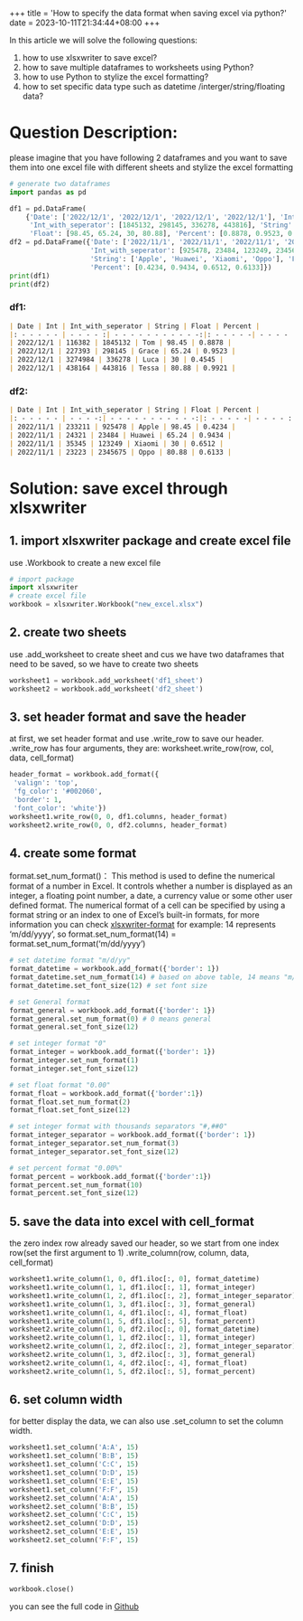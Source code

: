 +++
title = 'How to specify the data format when saving excel via python?'
date = 2023-10-11T21:34:44+08:00
+++

In this article we will solve the following questions:
1. how to use xlsxwriter to save excel?
2. how to save multiple dataframes to worksheets using Python?
3. how to use Python to stylize the excel formatting?
4. how to set specific data type such as datetime /interger/string/floating data?

# Question Description:
please imagine that you have following 2 dataframes and you want to save them into one excel file with different sheets and stylize the excel formatting


```python
# generate two dataframes 
import pandas as pd

df1 = pd.DataFrame(
    {'Date': ['2022/12/1', '2022/12/1', '2022/12/1', '2022/12/1'], 'Int': [116382, 227393, 3274984, 438164],
     'Int_with_seperator': [1845132, 298145, 336278, 443816], 'String': ['Tom', 'Grace', 'Luca', 'Tessa'],
     'Float': [98.45, 65.24, 30, 80.88], 'Percent': [0.8878, 0.9523, 0.4545, 0.9921]})
df2 = pd.DataFrame({'Date': ['2022/11/1', '2022/11/1', '2022/11/1', '2022/11/1'], 'Int': [233211, 24321, 35345, 23223],
                    'Int_with_seperator': [925478, 23484, 123249, 2345675],
                    'String': ['Apple', 'Huawei', 'Xiaomi', 'Oppo'], 'Float': [98.45, 65.24, 30, 80.88],
                    'Percent': [0.4234, 0.9434, 0.6512, 0.6133]})
print(df1)
print(df2)
```

### df1:
```markdown
| Date | Int | Int_with_seperator | String | Float | Percent |
|: - - - - - | - - - - :| - - - - - - - - - - -:|: - - - - -| - - - - :| - - - - - :|
| 2022/12/1 | 116382 | 1845132 | Tom | 98.45 | 0.8878 |
| 2022/12/1 | 227393 | 298145 | Grace | 65.24 | 0.9523 |
| 2022/12/1 | 3274984 | 336278 | Luca | 30 | 0.4545 |
| 2022/12/1 | 438164 | 443816 | Tessa | 80.88 | 0.9921 |
```

### df2:
```markdown
| Date | Int | Int_with_seperator | String | Float | Percent |
|: - - - - - | - - - -:| - - - - - - - - - - -:|: - - - - -| - - - - :| - - - - - :|
| 2022/11/1 | 233211 | 925478 | Apple | 98.45 | 0.4234 |
| 2022/11/1 | 24321 | 23484 | Huawei | 65.24 | 0.9434 |
| 2022/11/1 | 35345 | 123249 | Xiaomi | 30 | 0.6512 |
| 2022/11/1 | 23223 | 2345675 | Oppo | 80.88 | 0.6133 |
```

# Solution: save excel through xlsxwriter
## 1. import xlsxwriter package and create excel file
use .Workbook to create a new excel file
```python
# import package
import xlsxwriter
# create excel file
workbook = xlsxwriter.Workbook("new_excel.xlsx")
```

## 2. create two sheets
use .add_worksheet to create sheet and cus we have two dataframes that need to be saved, so we have to create two sheets
```python
worksheet1 = workbook.add_worksheet('df1_sheet')
worksheet2 = workbook.add_worksheet('df2_sheet')
```

## 3. set header format and save the header
at first, we set header format and use .write_row to save our header.
.write_row has four arguments, they are: worksheet.write_row(row, col, data, cell_format)
```python
header_format = workbook.add_format({
 'valign': 'top',
 'fg_color': '#002060',
 'border': 1,
 'font_color': 'white'})
worksheet1.write_row(0, 0, df1.columns, header_format)
worksheet2.write_row(0, 0, df2.columns, header_format)
```

## 4. create some format
format.set_num_format()： This method is used to define the numerical format of a number in Excel. It controls whether a number is displayed as an integer, a floating point number, a date, a currency value or some other user defined format.
The numerical format of a cell can be specified by using a format string or an index to one of Excel’s built-in formats, for more information you can check [xlsxwriter-format](https://xlsxwriter.readthedocs.io/format.html)
for example: 14 represents ‘m/dd/yyyy’, so format.set_num_format(14) = format.set_num_format(‘m/dd/yyyy’)

```python
# set datetime format "m/d/yy"
format_datetime = workbook.add_format({'border': 1})
format_datetime.set_num_format(14) # based on above table, 14 means "m/d/yy"
format_datetime.set_font_size(12) # set font size

# set General format
format_general = workbook.add_format({'border': 1})
format_general.set_num_format(0) # 0 means general
format_general.set_font_size(12)

# set integer format "0"
format_integer = workbook.add_format({'border': 1})
format_integer.set_num_format(1)
format_integer.set_font_size(12)

# set float format "0.00"
format_float = workbook.add_format({'border':1})
format_float.set_num_format(2)
format_float.set_font_size(12)

# set integer format with thousands separators "#,##0"
format_integer_separator = workbook.add_format({'border': 1})
format_integer_separator.set_num_format(3)
format_integer_separator.set_font_size(12)

# set percent format "0.00%"
format_percent = workbook.add_format({'border':1})
format_percent.set_num_format(10)
format_percent.set_font_size(12)
```

## 5. save the data into excel with cell_format
the zero index row already saved our header, so we start from one index row(set the first argument to 1)
.write_column(row, column, data, cell_format)

```python
worksheet1.write_column(1, 0, df1.iloc[:, 0], format_datetime)
worksheet1.write_column(1, 1, df1.iloc[:, 1], format_integer)
worksheet1.write_column(1, 2, df1.iloc[:, 2], format_integer_separator)
worksheet1.write_column(1, 3, df1.iloc[:, 3], format_general)
worksheet1.write_column(1, 4, df1.iloc[:, 4], format_float)
worksheet1.write_column(1, 5, df1.iloc[:, 5], format_percent)
worksheet2.write_column(1, 0, df2.iloc[:, 0], format_datetime)
worksheet2.write_column(1, 1, df2.iloc[:, 1], format_integer)
worksheet2.write_column(1, 2, df2.iloc[:, 2], format_integer_separator)
worksheet2.write_column(1, 3, df2.iloc[:, 3], format_general)
worksheet2.write_column(1, 4, df2.iloc[:, 4], format_float)
worksheet2.write_column(1, 5, df2.iloc[:, 5], format_percent)
```

## 6. set column width
for better display the data, we can also use .set_column to set the column width.

```python
worksheet1.set_column('A:A', 15)
worksheet1.set_column('B:B', 15)
worksheet1.set_column('C:C', 15)
worksheet1.set_column('D:D', 15)
worksheet1.set_column('E:E', 15)
worksheet1.set_column('F:F', 15)
worksheet2.set_column('A:A', 15)
worksheet2.set_column('B:B', 15)
worksheet2.set_column('C:C', 15)
worksheet2.set_column('D:D', 15)
worksheet2.set_column('E:E', 15)
worksheet2.set_column('F:F', 15)
```


## 7. finish

```python
workbook.close()
```

you can see the full code in [Github](https://github.com/luca1iu/save_excel_with_xlsxwriter.git)

